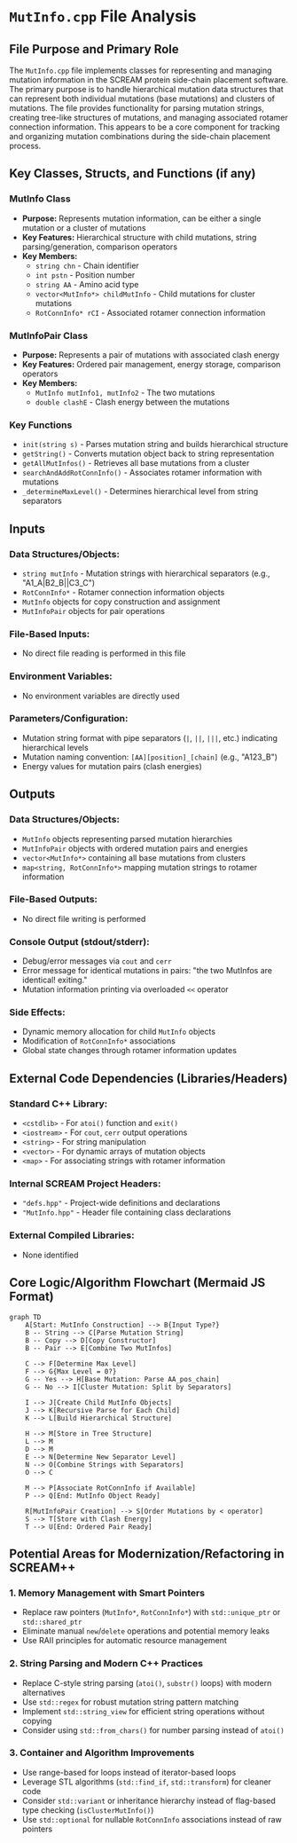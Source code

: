 # `MutInfo.cpp` File Analysis

## File Purpose and Primary Role

The `MutInfo.cpp` file implements classes for representing and managing mutation information in the SCREAM protein side-chain placement software. The primary purpose is to handle hierarchical mutation data structures that can represent both individual mutations (base mutations) and clusters of mutations. The file provides functionality for parsing mutation strings, creating tree-like structures of mutations, and managing associated rotamer connection information. This appears to be a core component for tracking and organizing mutation combinations during the side-chain placement process.

## Key Classes, Structs, and Functions (if any)

### **MutInfo Class**

- **Purpose:** Represents mutation information, can be either a single mutation or a cluster of mutations
- **Key Features:** Hierarchical structure with child mutations, string parsing/generation, comparison operators
- **Key Members:**
  - `string chn` - Chain identifier
  - `int pstn` - Position number
  - `string AA` - Amino acid type
  - `vector<MutInfo*> childMutInfo` - Child mutations for cluster mutations
  - `RotConnInfo* rCI` - Associated rotamer connection information

### **MutInfoPair Class**

- **Purpose:** Represents a pair of mutations with associated clash energy
- **Key Features:** Ordered pair management, energy storage, comparison operators
- **Key Members:**
  - `MutInfo mutInfo1, mutInfo2` - The two mutations
  - `double clashE` - Clash energy between the mutations

### **Key Functions**

- `init(string s)` - Parses mutation string and builds hierarchical structure
- `getString()` - Converts mutation object back to string representation
- `getAllMutInfos()` - Retrieves all base mutations from a cluster
- `searchAndAddRotConnInfo()` - Associates rotamer information with mutations
- `_determineMaxLevel()` - Determines hierarchical level from string separators

## Inputs

### **Data Structures/Objects:**

- `string mutInfo` - Mutation strings with hierarchical separators (e.g., "A1_A|B2_B||C3_C")
- `RotConnInfo*` - Rotamer connection information objects
- `MutInfo` objects for copy construction and assignment
- `MutInfoPair` objects for pair operations

### **File-Based Inputs:**

- No direct file reading is performed in this file

### **Environment Variables:**

- No environment variables are directly used

### **Parameters/Configuration:**

- Mutation string format with pipe separators (`|`, `||`, `|||`, etc.) indicating hierarchical levels
- Mutation naming convention: `[AA][position]_[chain]` (e.g., "A123_B")
- Energy values for mutation pairs (clash energies)

## Outputs

### **Data Structures/Objects:**

- `MutInfo` objects representing parsed mutation hierarchies
- `MutInfoPair` objects with ordered mutation pairs and energies
- `vector<MutInfo*>` containing all base mutations from clusters
- `map<string, RotConnInfo*>` mapping mutation strings to rotamer information

### **File-Based Outputs:**

- No direct file writing is performed

### **Console Output (stdout/stderr):**

- Debug/error messages via `cout` and `cerr`
- Error message for identical mutations in pairs: "the two MutInfos are identical! exiting."
- Mutation information printing via overloaded `<<` operator

### **Side Effects:**

- Dynamic memory allocation for child `MutInfo` objects
- Modification of `RotConnInfo*` associations
- Global state changes through rotamer information updates

## External Code Dependencies (Libraries/Headers)

### **Standard C++ Library:**

- `<cstdlib>` - For `atoi()` function and `exit()`
- `<iostream>` - For `cout`, `cerr` output operations
- `<string>` - For string manipulation
- `<vector>` - For dynamic arrays of mutation objects
- `<map>` - For associating strings with rotamer information

### **Internal SCREAM Project Headers:**

- `"defs.hpp"` - Project-wide definitions and declarations
- `"MutInfo.hpp"` - Header file containing class declarations

### **External Compiled Libraries:**

- None identified

## Core Logic/Algorithm Flowchart (Mermaid JS Format)

```mermaid
graph TD
    A[Start: MutInfo Construction] --> B{Input Type?}
    B -- String --> C[Parse Mutation String]
    B -- Copy --> D[Copy Constructor]
    B -- Pair --> E[Combine Two MutInfos]

    C --> F[Determine Max Level]
    F --> G{Max Level = 0?}
    G -- Yes --> H[Base Mutation: Parse AA_pos_chain]
    G -- No --> I[Cluster Mutation: Split by Separators]

    I --> J[Create Child MutInfo Objects]
    J --> K[Recursive Parse for Each Child]
    K --> L[Build Hierarchical Structure]

    H --> M[Store in Tree Structure]
    L --> M
    D --> M
    E --> N[Determine New Separator Level]
    N --> O[Combine Strings with Separators]
    O --> C

    M --> P[Associate RotConnInfo if Available]
    P --> Q[End: MutInfo Object Ready]

    R[MutInfoPair Creation] --> S[Order Mutations by < operator]
    S --> T[Store with Clash Energy]
    T --> U[End: Ordered Pair Ready]
```

## Potential Areas for Modernization/Refactoring in SCREAM++

### **1. Memory Management with Smart Pointers**

- Replace raw pointers (`MutInfo*`, `RotConnInfo*`) with `std::unique_ptr` or `std::shared_ptr`
- Eliminate manual `new`/`delete` operations and potential memory leaks
- Use RAII principles for automatic resource management

### **2. String Parsing and Modern C++ Practices**

- Replace C-style string parsing (`atoi()`, `substr()` loops) with modern alternatives
- Use `std::regex` for robust mutation string pattern matching
- Implement `std::string_view` for efficient string operations without copying
- Consider using `std::from_chars()` for number parsing instead of `atoi()`

### **3. Container and Algorithm Improvements**

- Use range-based for loops instead of iterator-based loops
- Leverage STL algorithms (`std::find_if`, `std::transform`) for cleaner code
- Consider `std::variant` or inheritance hierarchy instead of flag-based type checking (`isClusterMutInfo()`)
- Use `std::optional` for nullable `RotConnInfo` associations instead of raw pointers
